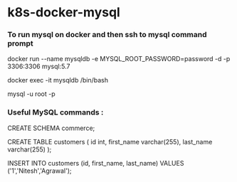 # k8s-docker-mysql

### To run mysql on docker and then ssh to mysql command prompt 

docker run --name mysqldb -e MYSQL_ROOT_PASSWORD=password -d -p 3306:3306 mysql:5.7

docker exec -it mysqldb /bin/bash

mysql -u root -p

### Useful MySQL commands :

CREATE SCHEMA commerce;

CREATE TABLE customers (
	id int,
	first_name varchar(255),
	last_name varchar(255)
);

INSERT INTO customers (id, first_name, last_name) VALUES ('1','Nitesh','Agrawal');

